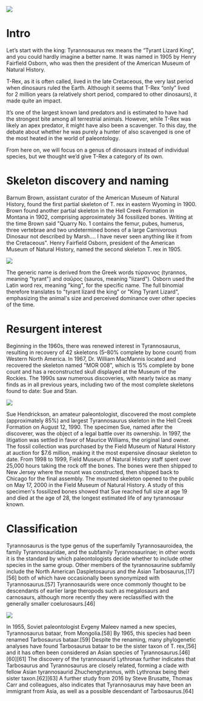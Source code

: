 ![](resource:assets/images/t_rex.jpg)

# Intro

Let’s start with the king: Tyrannosaurus rex means the “Tyrant Lizard King”, and you could hardly imagine a better name. It was named in 1905 by Henry Fairfield Osborn, who was then the president of the American Museum of Natural History.

T-Rex, as it is often called, lived in the late Cretaceous, the very last period when dinosaurs ruled the Earth. Although it seems that T-Rex “only” lived for 2 million years (a relatively short period, compared to other dinosaurs), it made quite an impact.

It’s one of the largest known land predators and is estimated to have had the strongest bite among all terrestrial animals. However, while T-Rex was likely an apex predator, it might have also been a scavenger. To this day, the debate about whether he was purely a hunter of also scavenged is one of the most heated in the world of paleontology.

From here on, we will focus on a genus of dinosaurs instead of individual species, but we thought we’d give T-Rex a category of its own.

# Skeleton discovery and naming

Barnum Brown, assistant curator of the American Museum of Natural History, found the first partial skeleton of T. rex in eastern Wyoming in 1900. Brown found another partial skeleton in the Hell Creek Formation in Montana in 1902, comprising approximately 34 fossilized bones. Writing at the time Brown said "Quarry No. 1 contains the femur, pubes, humerus, three vertebrae and two undetermined bones of a large Carnivorous Dinosaur not described by Marsh.... I have never seen anything like it from the Cretaceous". Henry Fairfield Osborn, president of the American Museum of Natural History, named the second skeleton T. rex in 1905. 

![](resource:assets/images/Tyrannosaurus_specimens.svg.png)

The generic name is derived from the Greek words τύραννος (tyrannos, meaning "tyrant") and σαῦρος (sauros, meaning "lizard"). Osborn used the Latin word rex, meaning "king", for the specific name. The full binomial therefore translates to "tyrant lizard the king" or "King Tyrant Lizard", emphasizing the animal's size and perceived dominance over other species of the time.

# Resurgent interest

Beginning in the 1960s, there was renewed interest in Tyrannosaurus, resulting in recovery of 42 skeletons (5–80% complete by bone count) from Western North America. In 1967, Dr. William MacMannis located and recovered the skeleton named "MOR 008", which is 15% complete by bone count and has a reconstructed skull displayed at the Museum of the Rockies. The 1990s saw numerous discoveries, with nearly twice as many finds as in all previous years, including two of the most complete skeletons found to date: Sue and Stan.

![](resource:assets/images/Tyrannosaurus_skeleton.jpg)

Sue Hendrickson, an amateur paleontologist, discovered the most complete (approximately 85%) and largest Tyrannosaurus skeleton in the Hell Creek Formation on August 12, 1990. The specimen Sue, named after the discoverer, was the object of a legal battle over its ownership. In 1997, the litigation was settled in favor of Maurice Williams, the original land owner. The fossil collection was purchased by the Field Museum of Natural History at auction for $7.6 million, making it the most expensive dinosaur skeleton to date. From 1998 to 1999, Field Museum of Natural History staff spent over 25,000 hours taking the rock off the bones. The bones were then shipped to New Jersey where the mount was constructed, then shipped back to Chicago for the final assembly. The mounted skeleton opened to the public on May 17, 2000 in the Field Museum of Natural History. A study of this specimen's fossilized bones showed that Sue reached full size at age 19 and died at the age of 28, the longest estimated life of any tyrannosaur known.

# Classification

Tyrannosaurus is the type genus of the superfamily Tyrannosauroidea, the family Tyrannosauridae, and the subfamily Tyrannosaurinae; in other words it is the standard by which paleontologists decide whether to include other species in the same group. Other members of the tyrannosaurine subfamily include the North American Daspletosaurus and the Asian Tarbosaurus,[17][56] both of which have occasionally been synonymized with Tyrannosaurus.[57] Tyrannosaurids were once commonly thought to be descendants of earlier large theropods such as megalosaurs and carnosaurs, although more recently they were reclassified with the generally smaller coelurosaurs.[46]

![](resource:assets/images/Tyrannoskull.jpg)

In 1955, Soviet paleontologist Evgeny Maleev named a new species, Tyrannosaurus bataar, from Mongolia.[58] By 1965, this species had been renamed Tarbosaurus bataar.[59] Despite the renaming, many phylogenetic analyses have found Tarbosaurus bataar to be the sister taxon of T. rex,[56] and it has often been considered an Asian species of Tyrannosaurus.[46][60][61] The discovery of the tyrannosaurid Lythronax further indicates that Tarbosaurus and Tyrannosaurus are closely related, forming a clade with fellow Asian tyrannosaurid Zhuchengtyrannus, with Lythronax being their sister taxon.[62][63] A further study from 2016 by Steve Brusatte, Thomas Carr and colleagues, also indicates that Tyrannosaurus may have been an immigrant from Asia, as well as a possible descendant of Tarbosaurus.[64]